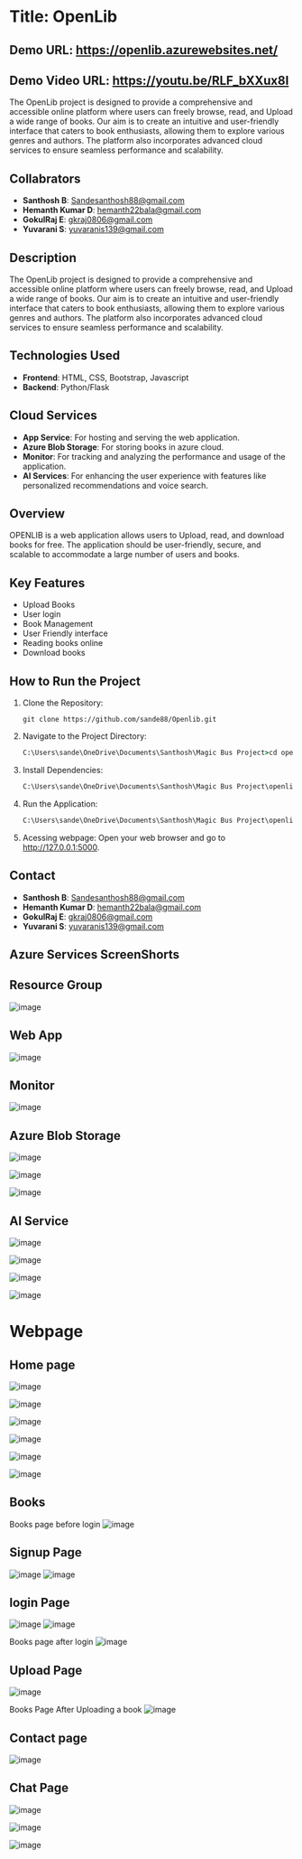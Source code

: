 # Title: OpenLib
## Demo URL: https://openlib.azurewebsites.net/
## Demo Video URL: https://youtu.be/RLF_bXXux8I

The OpenLib project is designed to provide a comprehensive and accessible online platform where users can freely browse, read, and Upload a wide range of books. Our aim is to create an intuitive and user-friendly interface that caters to book enthusiasts, allowing them to explore various genres and authors. The platform also incorporates advanced cloud services to ensure seamless performance and scalability.



## Collabrators

- **Santhosh B**: Sandesanthosh88@gmail.com
- **Hemanth Kumar D**: hemanth22bala@gmail.com
- **GokulRaj E**: gkraj0806@gmail.com
- **Yuvarani S**: yuvaranis139@gmail.com


## Description

The OpenLib project is designed to provide a comprehensive and accessible online platform where users can freely browse, read, and Upload a wide range of books. Our aim is to create an intuitive and user-friendly interface that caters to book enthusiasts, allowing them to explore various genres and authors. The platform also incorporates advanced cloud services to ensure seamless performance and scalability.

## Technologies Used

- **Frontend**: HTML, CSS, Bootstrap, Javascript
- **Backend**: Python/Flask

## Cloud Services

- **App Service**: For hosting and serving the web application.
- **Azure Blob Storage**: For storing books in azure cloud.
- **Monitor**: For tracking and analyzing the performance and usage of the application.
- **AI Services**: For enhancing the user experience with features like personalized recommendations and voice search.

## Overview
OPENLIB is a web application allows users to Upload, read, and download books for free. The application should be user-friendly, secure, and scalable to accommodate a large number of users and books.
## Key Features
- Upload Books 
- User login
- Book Management
- User Friendly interface
- Reading books online
- Download books

## How to Run the Project
1. Clone the Repository: 

   ```
   git clone https://github.com/sande88/Openlib.git
   ```


2. Navigate to the Project Directory:

   ```cmd
   C:\Users\sande\OneDrive\Documents\Santhosh\Magic Bus Project>cd openlib
   ```

3. Install Dependencies:
   ```cmd
   C:\Users\sande\OneDrive\Documents\Santhosh\Magic Bus Project\openlib>pip install -r requirements.txt
   ```

4. Run the Application:
   ```cmd
   C:\Users\sande\OneDrive\Documents\Santhosh\Magic Bus Project\openlib>python app.py
   ```

5. Acessing webpage:
   Open your web browser and go to http://127.0.0.1:5000.

## Contact

- **Santhosh B**: Sandesanthosh88@gmail.com
- **Hemanth Kumar D**: hemanth22bala@gmail.com
- **GokulRaj E**: gkraj0806@gmail.com
- **Yuvarani S**: yuvaranis139@gmail.com

## Azure Services ScreenShorts

## Resource Group
![image](https://github.com/sande88/MagicBus/blob/master/openlibreadmemdimages/resourcegroup.png)

## Web App
![image](https://github.com/sande88/MagicBus/blob/master/openlibreadmemdimages/webapp.png)

## Monitor
![image](https://github.com/sande88/MagicBus/blob/master/openlibreadmemdimages/monitor.png)

## Azure Blob Storage
![image](https://github.com/sande88/MagicBus/blob/master/openlibreadmemdimages/storageaccount.png)

![image](https://github.com/sande88/MagicBus/blob/master/openlibreadmemdimages/blobcontainers.png)

![image](https://github.com/sande88/MagicBus/blob/master/openlibreadmemdimages/blobs.png)

## AI Service

![image](https://github.com/sande88/MagicBus/blob/master/openlibreadmemdimages/language.png)

![image](https://github.com/sande88/MagicBus/blob/master/openlibreadmemdimages/languagestudiohome.png)

![image](https://github.com/sande88/MagicBus/blob/master/openlibreadmemdimages/languagestudioquestions.png)

![image](https://github.com/sande88/MagicBus/blob/master/openlibreadmemdimages/languagestudiodeploypage.png)


# Webpage

## Home page
![image](https://github.com/sande88/MagicBus/blob/master/openlibreadmemdimages/homepage1.png)

![image](https://github.com/sande88/MagicBus/blob/master/openlibreadmemdimages/homepage2.png)

![image](https://github.com/sande88/MagicBus/blob/master/openlibreadmemdimages/homepage3.png)

![image](https://github.com/sande88/MagicBus/blob/master/openlibreadmemdimages/homepage4.png)

![image](https://github.com/sande88/MagicBus/blob/master/openlibreadmemdimages/Screenshot%202024-06-06%20153825.png)

![image](https://github.com/sande88/MagicBus/blob/master/openlibreadmemdimages/feedback.png)

## Books
Books page before login
![image](https://github.com/sande88/MagicBus/blob/master/openlibreadmemdimages/bookpage1.png)

## Signup Page
![image](https://github.com/sande88/MagicBus/blob/master/openlibreadmemdimages/registerpage.png)
![image](https://github.com/sande88/MagicBus/blob/master/openlibreadmemdimages/registerpage2.png)


## login Page
![image](https://github.com/sande88/MagicBus/blob/master/openlibreadmemdimages/loginpage1.png)
![image](https://github.com/sande88/MagicBus/blob/master/openlibreadmemdimages/loginpage2.png)


Books page after login
![image](https://github.com/sande88/MagicBus/blob/master/openlibreadmemdimages/bookpageafterlogin.png)

## Upload Page
![image](https://github.com/sande88/MagicBus/blob/master/openlibreadmemdimages/uploadpage1.png)

Books Page After Uploading a book
![image](https://github.com/sande88/MagicBus/blob/master/openlibreadmemdimages/bookpage2.png)

## Contact page
![image](https://github.com/sande88/MagicBus/blob/master/openlibreadmemdimages/contactpage2.png)

## Chat Page
![image](https://github.com/sande88/MagicBus/blob/master/openlibreadmemdimages/chatpage1.png)

![image](https://github.com/sande88/MagicBus/blob/master/openlibreadmemdimages/chatpage2.png)

![image](https://github.com/sande88/MagicBus/blob/master/openlibreadmemdimages/chatpage3.png)

